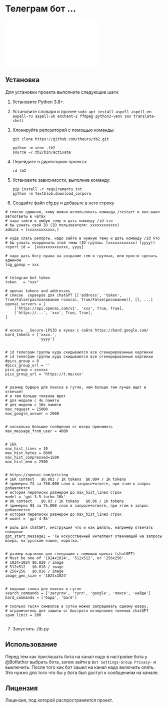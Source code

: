 # Телеграм бот ...


![Доступные команды](commands.txt)


## Установка

Для установки проекта выполните следующие шаги:

1. Установите Python 3.8+.

2. Установите словари и прочее `sudo apt install aspell aspell-en aspell-ru aspell-uk enchant-2 ffmpeg python3-venv sox translate-shell`

3. Клонируйте репозиторий с помощью команды:

   ```
   git clone https://github.com/theurs/tb2.git

   python -m venv .tb2
   source ~/.tb2/bin/activate

   ```

4. Перейдите в директорию проекта:

   ```
   cd tb2
   ```

5. Установите зависимости, выполнив команду:

   ```
   pip install -r requirements.txt
   python -m textblob.download_corpora
   ```

6. Создайте файл cfg.py и добавьте в него строку
```
# список админов, кому можно использовать команды /restart и вкл-выкл автоответы в чатах
# надо зайти в любую тему и дать команду /id что 
# бы узнать свой ID (ID пользователя: xxxxxxxxxxxx)
admins = [xxxxxxxxxxxx,]

# куда слать репорты. надо зайти в нужную тему и дать команду /id что 
# бы узнать координаты этой темы (ID группы: [xxxxxxxxxxxx] [yyyy])
report_id =  [xxxxxxxxxxxxxx, yyyy]

# надо дать боту права на создание тем в группах, или просто сделать админом
log_gpoup = xxx


# telegram bot token
token   = "xxx"

# openai tokens and addresses
# список  серверов для chatGPT [['address', 'token', True/False(распознавание голоса), True/False(рисование)], [], ...]
openai_servers = [
    ['https://api.openai.com/v1', 'xxx', True, True],
    ['https://...', 'xxx', True, True],
]


# искать __Secure-1PSID в куках с сайта https://bard.google.com/
bard_tokens = ['xxxx.',
               'yyyy']


# id телеграм группы куда скидываются все сгенерированные картинки
# id телеграм группы куда скидываются все сгенерированные картинки
#pics_group = 0
#pics_group_url = ''
pics_group = xxxxxx
pics_group_url = 'https://t.me/xxx'


# размер буфера для поиска в гугле, чем больше тем лучше ищет и отвечает
# и тем больше токенов жрет
# для модели с 4к памяти
# для модели с 16к памяти
max_request = 15000
max_google_answer = 2000


# насколько большие сообщения от юзера принимать
max_message_from_user = 4000


# 16k
max_hist_lines = 10
max_hist_bytes = 8000
max_hist_compressed=1500
max_hist_mem = 2500


# https://openai.com/pricing
# 16K context	$0.003 / 1K tokens	$0.004 / 1K tokens
# примерно 7$ за 750.000 слов в запросе+ответе, при этом в запрос добавляется
# история переписки размером до max_hist_lines строк
model = 'gpt-3.5-turbo-16k'
# 8K context	$0.03 / 1K tokens	$0.06 / 1K tokens
# примерно 9$ за 75.000 слов в запросе+ответе, при этом в запрос добавляется
# история переписки размером до max_hist_lines строк
# model = 'gpt-4-8k'

# роль для chatGPT, инструкция что и как делать, например отвечать покороче
gpt_start_message1 = 'Ты искусственный интеллект отвечающий на запросы юзера, на русском языке, коротко.'


# размер картинок для генерации с помощью openai (chatGPT)
# Must be one of '1024x1024', '512x512', or '256x256'.
# 1024×1024	$0.020 / image
# 512×512	$0.018 / image
# 256×256	$0.016 / image
image_gen_size = '1024x1024'


# кодовые слова для поиска в гугле
search_commands = ['загугли', 'гугл', 'google', 'поиск', 'найди']
bard_commands = ['бард', 'bard']

# сколько тысяч символов в сутки можно запрашивать одному юзеру, 
# ограничитель для защиты от быстрого исчерпания токенов chatGPT
spam_limit = 200


```

7. Запустить ./tb.py



## Использование

Перед тем как приглашать бота на канал надо в настройке бота у @Botfather выбрать бота, затем зайти в `Bot Settings-Group Privacy-` и выключить. После того как бот зашел на канал надо включить опять. Это нужно для того что бы у бота был доступ к сообщениям на канале.

## Лицензия

Лицензия, под которой распространяется проект.
